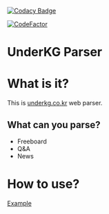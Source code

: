 [![Codacy Badge](https://app.codacy.com/project/badge/Grade/4310ee49c1dc43808f7a7b112d02c4df)](https://www.codacy.com/gh/brainer3220/underKG-Parse/dashboard?utm_source=github.com&amp;utm_medium=referral&amp;utm_content=brainer3220/underKG-Parse&amp;utm_campaign=Badge_Grade)

[![CodeFactor](https://www.codefactor.io/repository/github/brainer3220/underkg-parser/badge)](https://www.codefactor.io/repository/github/brainer3220/underkg-parser)

# UnderKG Parser

# What is it?
This is [underkg.co.kr](http://underkg.co.kr) web parser.

## What can you parse?
*  Freeboard
*  Q&A
*  News

# How to use?

[Example](Example.ipynb)
